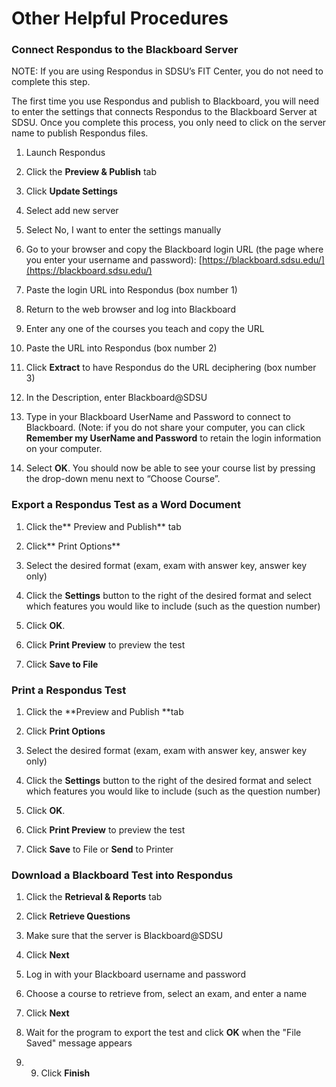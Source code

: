 # Other Helpful Procedures

### Connect Respondus to the Blackboard Server

NOTE: If you are using Respondus in SDSU’s FIT Center, you do not need to complete this step.

The first time you use Respondus and publish to Blackboard, you will need to enter the settings that connects Respondus to the Blackboard Server at SDSU. Once you complete this process, you only need to click on the server name to publish Respondus files.

1. Launch Respondus

2. Click the **Preview & Publish** tab

3. Click **Update Settings**

4. Select add new server

5. Select No, I want to enter the settings manually

6. Go to your browser and copy the Blackboard login URL \(the page where you enter your username and password\): [https://blackboard.sdsu.edu/](https://blackboard.sdsu.edu/)

7. Paste the login URL into Respondus \(box number 1\)

8. Return to the web browser and log into Blackboard

9. Enter any one of the courses you teach and copy the URL

10. Paste the URL into Respondus \(box number 2\)

11. Click **Extract** to have Respondus do the URL deciphering \(box number 3\)

12. In the Description, enter Blackboard@SDSU

13. Type in your Blackboard UserName and Password to connect to Blackboard. \(Note: if you do not share your computer, you can click **Remember my UserName and Password** to retain the login information on your computer.

14. Select **OK**. You should now be able to see your course list by pressing the drop-down menu next to “Choose Course”.



### Export a Respondus Test as a Word Document

1. Click the** Preview and Publish** tab

2. Click** Print Options**

3. Select the desired format \(exam, exam with answer key, answer key only\)

4. Click the **Settings** button to the right of the desired format and select which features you would like to include \(such as the question number\)

5. Click **OK**.

6. Click **Print Preview** to preview the test

7. Click **Save to File**



### Print a Respondus Test

1. Click the **Preview and Publish **tab

2. Click **Print Options**

3. Select the desired format \(exam, exam with answer key, answer key only\)

4. Click the **Settings** button to the right of the desired format and select which features you would like to include \(such as the question number\)

5. Click **OK**.

6. Click **Print Preview** to preview the test

7. Click **Save** to File or **Send** to Printer



### Download a Blackboard Test into Respondus

1. Click the **Retrieval & Reports** tab

2. Click **Retrieve Questions**

3. Make sure that the server is Blackboard@SDSU

4. Click **Next**

5. Log in with your Blackboard username and password

6. Choose a course to retrieve from, select an exam, and enter a name

7. Click **Next**

8. Wait for the program to export the test and click **OK** when the "File Saved" message appears

9. 9. Click **Finish**



